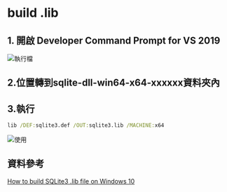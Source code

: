 # build .lib
## 1. 開啟 Developer Command Prompt for VS 2019
![執行檔](https://lh3.googleusercontent.com/geIsFRO7O3eGp-VJ35OzpckP82ahOGxnlQStAj3t1A5UW1HbY7Z0W7FPL8xiwiHSAN6ISx_-OWfnExva6GTLxrH9NUfip2uyO2Q1SLcnwesYt07gB2Qj-s2vI8scLvFlxHil_6JUoQ=w2400)

## 2.位置轉到sqlite-dll-win64-x64-xxxxxx資料夾內

## 3.執行
```cmd
lib /DEF:sqlite3.def /OUT:sqlite3.lib /MACHINE:x64
```
![使用](https://lh3.googleusercontent.com/KaSqTW25KWK4Tg652Kc3jiOPefJ7Lga7iTyyKE3fTIVI4OhyQLya1g2U4RAhFpj4aZLEAVJb23qP89tCaMFRJMTu_jRF8HziMWuawIRtSyVM9cUx-ArlJqdhPmmnC3ubY6wC-2Ishw=w2400)

## 資料參考
[How to build SQLite3 .lib file on Windows 10](https://gist.github.com/zeljic/d8b542788b225b1bcb5fce169ee28c55)